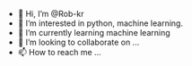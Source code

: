 - 👋 Hi, I’m @Rob-kr
- 👀 I’m interested in python, machine learning.
- 🌱 I’m currently learning machine learning
- 💞️ I’m looking to collaborate on ...
- 📫 How to reach me ...

<!---
Rob-kr/Rob-kr is a ✨ special ✨ repository because its `README.md` (this file) appears on your GitHub profile.
You can click the Preview link to take a look at your changes.
--->
